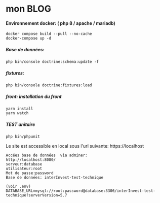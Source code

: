# mon BLOG

#### Environnement docker: ( php 8 / apache / mariadb)

```shell 
docker compose build --pull --no-cache
docker-compose up -d
```

##### Base de données:
```shell 
php bin/console doctrine:schema:update -f
```
##### fixtures:
```shell 
php bin/console doctrine:fixtures:load
```
##### front: installation du front
```shell 
yarn install
yarn watch
```

##### TEST unitaire
```shell 
php bin/phpunit
```
Le site est accessible en local sous l'url suivante:
https://localhost    

```shell 
Accées base de données  via adminer:
http://localhost:8080/   
serveur:database
utilisateur:root
Mot de passe:password              
Base de données: interInvest-test-technique

(voir .env)
DATABASE_URL=mysql://root:password@database:3306/interInvest-test-technique?serverVersion=5.7                                        
```

